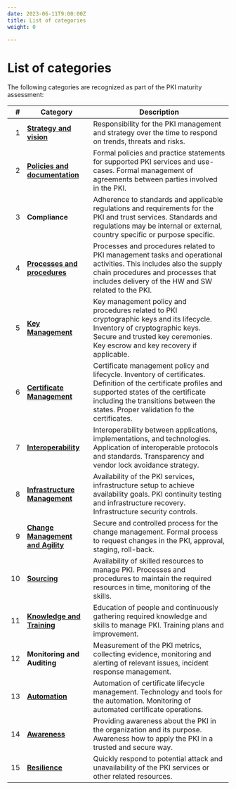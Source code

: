 ```yaml
---
date: 2023-06-11T9:00:00Z
title: List of categories
weight: 0

---
```


# List of categories

The following categories are recognized as part of the PKI maturity assessment:

|   # | Category                                                               | Description                                                                                                                                                                                                                                 |
|----:|------------------------------------------------------------------------|---------------------------------------------------------------------------------------------------------------------------------------------------------------------------------------------------------------------------------------------|
|   1 | **[Strategy and vision](../strategy-and-vision/)**                     | Responsibility for the PKI management and strategy over the time to respond on trends, threats and risks.                                                                                                                                   |
|   2 | **[Policies and documentation](../policies-and-documentation/)**       | Formal policies and practice statements for supported PKI services and use-cases. Formal management of agreements between parties involved in the PKI.                                                                                      |
|   3 | **Compliance**                                                         | Adherence to standards and applicable regulations and requirements for the PKI and trust services. Standards and regulations may be internal or external, country specific or purpose specific.                                             |
|   4 | **[Processes and procedures](../processes-and-procedures/)**           | Processes and procedures related to PKI management tasks and operational activities. This includes also the supply chain procedures and processes that includes delivery of the HW and SW related to the PKI.                               |
|   5 | **[Key Management](../key-management/)**                               | Key management policy and procedures related to PKI cryptographic keys and its lifecycle. Inventory of cryptographic keys. Secure and trusted key ceremonies. Key escrow and key recovery if applicable.                                    |
|   6 | **[Certificate Management](../certificate-management/)**               | Certificate management policy and lifecycle. Inventory of certificates. Definition of the certificate profiles and supported states of the certificate including the transitions between the states. Proper validation fo the certificates. |
|   7 | **[Interoperability](../interoperability/)**                           | Interoperability between applications, implementations, and technologies. Application of interoperable protocols and standards. Transparency and vendor lock avoidance strategy.                                                            |
|   8 | **[Infrastructure Management](../infrastructure-management/)**         | Availability of the PKI services, infrastructure setup to achieve availability goals. PKI continuity testing and infrastructure recovery. Infrastructure security controls.                                                                 |
|   9 | **[Change Management and Agility](../change-management-and-agility/)** | Secure and controlled process for the change management. Formal process to request changes in the PKI, approval, staging, roll-back.                                                                                                        |
|  10 | **[Sourcing](../sourcing/)**                                           | Availability of skilled resources to manage PKI. Processes and procedures to maintain the required resources in time, monitoring of the skills.                                                                                             |
|  11 | **[Knowledge and Training](../knowledge-and-training/)**               | Education of people and continuously gathering required knowledge and skills to manage PKI. Training plans and improvement.                                                                                                                 |
|  12 | **Monitoring and Auditing**                                            | Measurement of the PKI metrics, collecting evidence, monitoring and alerting of relevant issues, incident response management.                                                                                                              |
|  13 | **[Automation](../automation/)**                                       | Automation of certificate lifecycle management. Technology and tools for the automation. Monitoring of automated certificate operations.                                                                                                    |
|  14 | **[Awareness](../awareness/)**                                         | Providing awareness about the PKI in the organization and its purpose. Awareness how to apply the PKI in a trusted and secure way.                                                                                                          |
|  15 | **[Resilience](../resilience/)**                                       | Quickly respond to potential attack and unavailability of the PKI services or other related resources.                                                                                                                                      |
